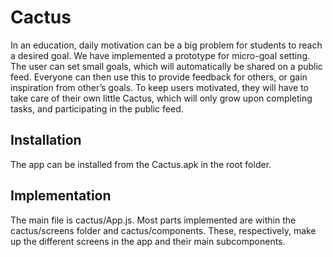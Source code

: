# Cactus

In an education, daily motivation can be a big problem for students to reach a desired goal. We have implemented a prototype for micro-goal setting. The user can set small goals, which will automatically be shared on a public feed. Everyone can then use this to provide feedback for others, or gain inspiration from other’s goals. To keep users motivated, they will have to take care of their own little Cactus, which will only grow upon completing tasks, and participating in the public feed. 

## Installation
The app can be installed from the Cactus.apk in the root folder.

## Implementation
The main file is cactus/App.js. Most parts implemented are within the cactus/screens folder and cactus/components. These, respectively, make up the different screens in the app and their main subcomponents.
